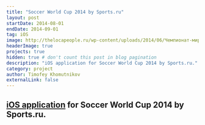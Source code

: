 ```yaml
---
title: "Soccer World Cup 2014 by Sports.ru"
layout: post
startDate: 2014-08-01
endDate: 2014-09-01
tag: iOS
image: http://thelocapeople.ru/wp-content/uploads/2014/06/Чемпионат-мира-2014-в-Бразилии.jpg
headerImage: true
projects: true
hidden: true # don't count this post in blog pagination
description: "iOS application for Soccer World Cup 2014 by Sports.ru."
category: project
author: Timofey Khomutnikov
externalLink: false
---
```

[iOS application](https://itunes.apple.com/ru/app/well-played-dota-2-edition/id1021254706?) for Soccer World Cup 2014 by Sports.ru.
---
